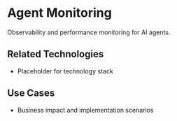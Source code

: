# Agent Monitoring

Observability and performance monitoring for AI agents.

## Related Technologies
- Placeholder for technology stack

## Use Cases
- Business impact and implementation scenarios

